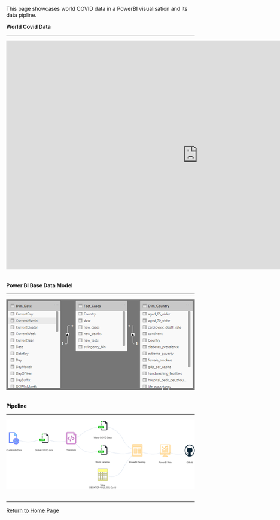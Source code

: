 This page showcases world COVID data in a PowerBI visualisation and its data pipline. 
  
__World Covid Data__

---
  
<iframe width="1024" height="612" src="https://app.powerbi.com/view?r=eyJrIjoiNTM2YWU0ZTctZGQxMC00MGE2LThlMjYtOTY1NTk1NzM2YjU3IiwidCI6ImZiNzMyMGQyLWNkZGQtNGU5Yi04NTdkLTVmMWZjYjZjNTcwZSJ9" frameborder="0" allowFullScreen="true"></iframe>
<br/><br/>

__Power BI Base Data Model__

---

<img src="PowerBI Base Data Model.PNG">
<br/><br/>


 __Pipeline__
 
 ---
   
<img src="World COVID Pipeline.png">
<br/><br/>
   
---
[Return to Home Page](https://sjadata.github.io/projects/)

